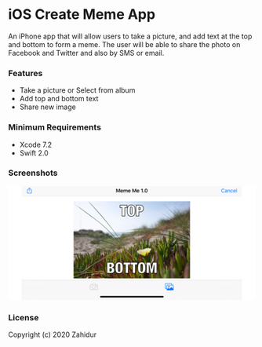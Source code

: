 # iOS Create Meme App

An iPhone app that will allow users to take a picture, and add text at the top and bottom to form a meme. The user will be able to share the photo on Facebook and Twitter and also by SMS or email.

### Features

- Take a picture or Select from album
- Add top and bottom text
- Share new image

### Minimum Requirements

- Xcode 7.2
- Swift 2.0

### Screenshots

![Screenshot](screenshots/1.png)

### License

Copyright (c) 2020 Zahidur
